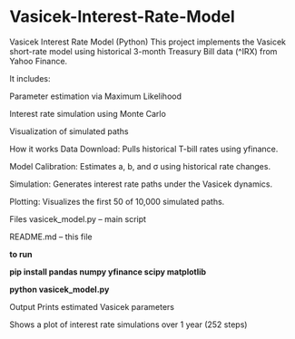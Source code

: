# Vasicek-Interest-Rate-Model

Vasicek Interest Rate Model (Python)
This project implements the Vasicek short-rate model using historical 3-month Treasury Bill data (^IRX) from Yahoo Finance.

It includes:

Parameter estimation via Maximum Likelihood

Interest rate simulation using Monte Carlo

Visualization of simulated paths

 How it works
Data Download: Pulls historical T-bill rates using yfinance.

Model Calibration: Estimates a, b, and σ using historical rate changes.

Simulation: Generates interest rate paths under the Vasicek dynamics.

Plotting: Visualizes the first 50 of 10,000 simulated paths.

 Files
vasicek_model.py – main script

README.md – this file

**to run**


**pip install pandas numpy yfinance scipy matplotlib**


**python vasicek_model.py**


Output
Prints estimated Vasicek parameters

Shows a plot of interest rate simulations over 1 year (252 steps)

